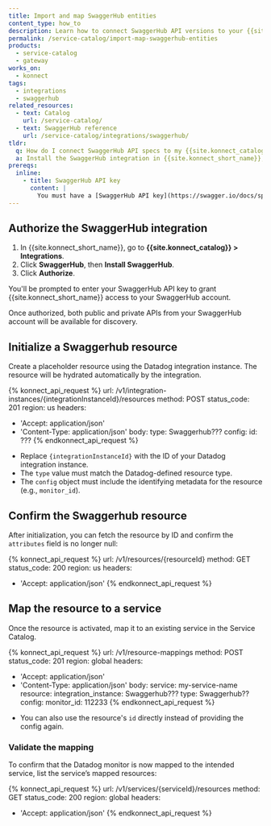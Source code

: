 ```yaml
---
title: Import and map SwaggerHub entities
content_type: how_to
description: Learn how to connect SwaggerHub API versions to your {{site.konnect_catalog}} service in {{site.konnect_short_name}}.
permalink: /service-catalog/import-map-swaggerhub-entities
products:
  - service-catalog
  - gateway
works_on:
  - konnect
tags:
  - integrations
  - swaggerhub
related_resources:
  - text: Catalog
    url: /service-catalog/
  - text: SwaggerHub reference
    url: /service-catalog/integrations/swaggerhub/
tldr:
  q: How do I connect SwaggerHub API specs to my {{site.konnect_catalog}} service?
  a: Install the SwaggerHub integration in {{site.konnect_short_name}}, authorize using your SwaggerHub API key, and link API versions to your service.
prereqs:
  inline:
    - title: SwaggerHub API key
      content: |
        You must have a [SwaggerHub API key](https://swagger.io/docs/specification/v3_0/authentication/api-keys/) to authenticate your SwaggerHub account with {{site.konnect_short_name}}.
---
```


## Authorize the SwaggerHub integration

1. In {{site.konnect_short_name}}, go to **{{site.konnect_catalog}} > Integrations**.
2. Click **SwaggerHub**, then **Install SwaggerHub**.
3. Click **Authorize**.

You'll be prompted to enter your SwaggerHub API key to grant {{site.konnect_short_name}} access to your SwaggerHub account.

Once authorized, both public and private APIs from your SwaggerHub account will be available for discovery.

## Initialize a Swaggerhub resource

Create a placeholder resource using the Datadog integration instance. The resource will be hydrated automatically by the integration.

<!--vale off-->
{% konnect_api_request %}
url: /v1/integration-instances/{integrationInstanceId}/resources
method: POST
status_code: 201
region: us
headers:
  - 'Accept: application/json'
  - 'Content-Type: application/json'
body:
  type: Swaggerhub???
  config:
    id: ???
{% endkonnect_api_request %}
<!--vale on-->

* Replace `{integrationInstanceId}` with the ID of your Datadog integration instance.
* The `type` value must match the Datadog-defined resource type.
* The `config` object must include the identifying metadata for the resource (e.g., `monitor_id`).

## Confirm the Swaggerhub resource

After initialization, you can fetch the resource by ID and confirm the `attributes` field is no longer null:

<!--vale off-->
{% konnect_api_request %}
url: /v1/resources/{resourceId}
method: GET
status_code: 200
region: us
headers:
  - 'Accept: application/json'
{% endkonnect_api_request %}
<!--vale on-->

## Map the resource to a service

Once the resource is activated, map it to an existing service in the Service Catalog.

<!--vale off-->
{% konnect_api_request %}
url: /v1/resource-mappings
method: POST
status_code: 201
region: global
headers:
  - 'Accept: application/json'
  - 'Content-Type: application/json'
body:
  service: my-service-name
  resource:
    integration_instance: Swaggerhub???
    type: Swaggerhub??
    config:
      monitor_id: 112233
{% endkonnect_api_request %}
<!--vale on-->

* You can also use the resource's `id` directly instead of providing the config again.


### Validate the mapping

To confirm that the Datadog monitor is now mapped to the intended service, list the service’s mapped resources:

<!--vale off-->
{% konnect_api_request %}
url: /v1/services/{serviceId}/resources
method: GET
status_code: 200
region: global
headers:
  - 'Accept: application/json'
{% endkonnect_api_request %}
<!--vale on-->

